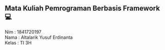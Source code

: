 ## Mata Kuliah Pemrograman Berbasis Framework 💻
Nim     : 1841720197</br>
Nama    : Altalarik Yusuf Erdinanta </br>
Kelas   : TI 3H</br>
